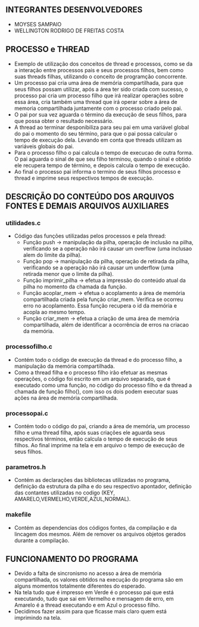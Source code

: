 ## INTEGRANTES DESENVOLVEDORES
- MOYSES SAMPAIO
- WELLINGTON RODRIGO DE FREITAS COSTA

## PROCESSO e THREAD
- Exemplo de utilização dos conceitos de thread e processos, como se da a interação entre processos pais e seus processos filhos, bem como suas threads filhas, utilizando o conceito de programção concorrente.
- Um processo pai cria uma área de memória compartilhada, para que seus filhos possam utilizar, após a área ter sido criada com sucesso, o processo pai cria um processo filho que irá realizar operações sobre essa área, cria também uma thread que irá operar sobre a área de memoria compartilhada juntamente com o processo criado pelo pai.
- O pai por sua vez aguarda o término da execução de seus filhos, para que possa obter o resultado necessário.
- A thread ao terminar desponibiliza para seu pai em uma variável global do pai o momento do seu término, para que o pai possa calcular o tempo de execução dela. Levando em conta que threads utilizam as variáveis globais do pai.
- Para o processo filho o pai calcula o tempo de execucao de outra forma. O pai aguarda o sinal de que seu filho terminou, quando o sinal e obtido ele recupera tempo de término, e depois calcula o tempo de execução.
- Ao final o processo pai informa o termino de seus filhos processo e thread e imprime seus respectivos tempos de execução.

## DESCRIÇÃO DO CONTEÚDO DOS ARQUIVOS FONTES E DEMAIS ARQUIVOS AUXILIARES

### utilidades.c
- Código das funções utilizadas pelos processos e pela thread:
	- Função push -> manipulação da pilha, operação de inclusão na pilha, verificando se a operação não irá causar um overflow (uma inclusao alem do limite da pilha).
	- Função pop -> manipulação da pilha, operação de retirada da pilha, verificando se a operação não irá causar um underflow (uma retirada menor que o limite da pilha).
	- Função imprimir_pilha -> efetua a impressão do conteúdo atual da pilha no momento da chamada da função.
	- Função acoplar_mem -> efetua o acoplamento a área de memória compartilhada criada pela função criar_mem. Verifica se ocorreu erro no acoplamento. Essa função recupera o id da memória e acopla ao mesmo tempo.
	- Função criar_mem -> efetua a criação de uma área de memória compartilhada, além de identificar a ocorrência de erros na criacao da memória.
	
### processofilho.c
- Contém todo o código de execução da thread e do processo filho, a manipulação da memória compartilhada.
- Como a thread filha e o processo filho irão efetuar as mesmas operações, o código foi escrito em um arquivo separado, que é executado como uma função, no código do processo filho e da thread a chamada de função filho(), com isso os dois podem executar suas ações na área de memória compartilhada.
	
### processopai.c
- Contém todo o código do pai, criando a área de memória, um processo filho e uma thread filha, após suas criações ele aguarda seus respectivos términos, então calcula o tempo de execução de seus filhos. Ao final imprime na tela e em arquivo o tempo de execução de seus filhos.
	
### parametros.h
- Contém as declarações das bibliotecas utilizadas no programa, definição da estrutura da pilha e do seu respectivo apontador, definição das contantes utilizadas no codigo (KEY, AMARELO,VERMELHO,VERDE,AZUL,NORMAL).
	
### makefile
- Contém as dependencias dos códigos fontes, da compilação e da lincagem dos mesmos. Além de remover os arquivos objetos gerados durante a compilação.
	
## FUNCIONAMENTO DO PROGRAMA
- Devido a falta de sincronismo no acesso a área de memória compartilhada, os valores obtidos na execução do programa são em alguns momentos totalmente diferentes do esperado.
- Na tela tudo que é impresso em Verde é o processo pai que está executando, tudo que sai em Vermelho e mensagem de erro, em Amarelo é a thread executando e em Azul o processo filho.
- Decidimos fazer assim para que ficasse mais claro quem está imprimindo na tela.
